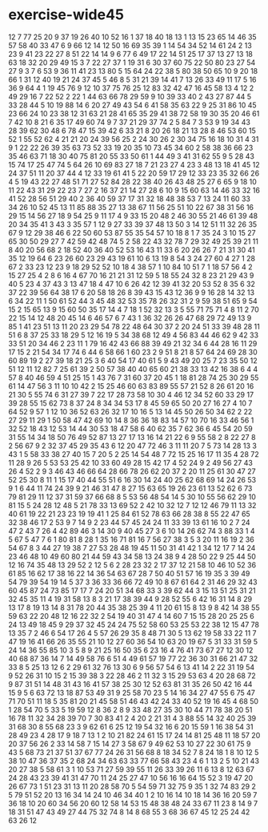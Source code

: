 # exercise-wide45
12
7
77
25
20
9
37
19
26
40
10
52
16
1
37
18
40
18
13
1
13
15
23
65
14
46
35
57
58
40
33
47
6
9
66
12
14
12
50
16
69
35
39
1
14
54
34
52
14
61
24
2
13
23
9
41
23
22
27
8
51
22
14
14
9
6
77
6
49
17
22
14
51
25
17
37
13
27
13
18
63
18
32
20
29
49
15
3
7
22
27
37
1
19
31
6
30
37
60
75
22
50
80
23
27
54
27
9
3
7
6
53
9
36
11
41
23
13
80
5
15
64
24
22
38
5
80
38
50
65
10
9
20
18
66
1
31
12
40
19
21
24
37
45
5
46
8
5
31
21
39
14
41
7
13
26
33
49
11
17
5
16
36
9
64
4
1
19
45
76
9
12
10
37
75
76
25
12
83
32
42
47
16
45
58
13
4
12
2
49
29
16
7
22
52
2
22
1
44
63
66
78
29
59
9
10
39
33
40
2
43
27
87
44
5
33
28
44
5
10
19
88
14
6
20
27
49
43
54
6
41
58
35
63
22
9
25
31
86
10
45
23
66
24
10
23
38
12
31
63
21
28
41
65
35
29
41
38
72
58
19
30
35
20
46
61
7
42
10
8
21
6
35
17
49
60
74
9
7
37
21
29
37
74
2
5
84
7
3
53
9
19
34
43
28
39
62
30
48
6
78
47
15
39
42
6
33
21
8
20
26
18
21
13
28
8
46
53
60
15
52
1
55
52
62
4
21
21
20
24
39
56
25
2
24
30
26
2
30
34
75
16
18
10
31
4
31
9
1
22
22
26
39
35
63
73
52
33
19
20
35
10
73
45
34
60
2
58
38
36
66
23
35
46
63
71
18
30
40
75
81
20
55
33
50
61
1
44
49
3
41
31
62
55
9
5
28
43
15
74
17
25
47
74
5
64
26
10
69
83
27
18
7
21
23
27
4
23
3
48
13
18
41
45
12
24
37
51
11
20
37
44
4
12
33
19
61
41
5
22
20
59
17
29
12
33
23
35
32
66
26
4
5
19
43
22
27
48
51
71
27
52
84
28
22
38
40
26
43
48
25
27
6
65
9
18
10
11
22
43
31
29
22
23
7
27
2
16
37
21
14
27
28
6
10
9
15
60
63
14
46
33
32
16
41
52
28
56
51
29
40
2
36
40
59
37
17
31
32
18
48
38
53
7
13
24
11
60
33
34
26
10
52
45
13
11
85
88
35
27
13
38
67
11
56
25
51
10
22
67
38
31
56
16
29
15
14
56
27
18
9
54
25
9
11
17
4
9
33
15
20
48
2
46
30
55
21
46
61
39
48
20
34
35
41
3
43
3
35
57
1
12
9
27
33
39
37
48
13
50
3
14
12
51
11
32
26
35
67
9
12
29
38
46
6
22
50
60
53
87
55
35
54
57
10
18
8
1
7
35
24
3
10
15
27
65
30
50
29
27
7
42
59
42
48
74
5
2
58
22
43
32
78
7
29
32
49
25
39
21
11
8
40
20
56
68
2
18
52
40
36
40
52
53
16
43
11
33
6
20
26
26
7
21
31
30
41
35
12
19
64
6
23
26
60
23
29
43
19
61
10
6
13
19
8
54
3
24
27
60
4
27
1
28
67
2
33
23
12
23
9
18
29
52
52
10
18
4
38
57
1
10
84
10
51
7
1
18
57
56
4
2
15
27
25
4
2
8
6
16
4
67
70
16
21
21
31
12
59
5
18
55
24
32
8
23
21
29
43
9
40
5
23
4
37
43
3
13
47
18
4
47
10
6
26
42
12
39
41
32
20
53
52
8
35
6
32
37
22
39
56
64
38
17
6
20
58
18
26
8
39
43
15
43
12
36
9
9
16
28
14
32
13
6
34
22
11
1
50
61
52
44
3
45
48
32
53
35
78
26
32
31
2
9
59
38
51
65
9
54
15
2
15
65
13
9
15
60
50
35
17
14
4
7
18
1
52
32
13
3
5
55
71
75
71
4
8
11
2
70
22
15
14
12
48
20
45
14
6
46
57
6
7
43
1
36
32
26
26
47
68
29
72
49
13
9
85
1
41
23
51
13
11
20
23
29
54
78
22
48
64
30
37
2
20
24
51
33
39
48
28
11
51
6
8
37
25
33
18
29
5
12
16
19
5
34
38
68
12
49
4
56
83
44
46
62
9
42
33
33
51
20
34
46
2
23
11
1
79
16
42
43
66
88
39
49
21
32
34
6
44
28
16
11
29
17
15
2
21
54
34
17
74
6
44
6
58
66
1
60
23
2
9
51
8
21
8
57
64
24
69
28
30
60
89
19
2
27
39
18
21
25
3
6
40
54
17
40
61
5
9
43
49
20
25
7
23
35
50
12
51
12
11
12
82
7
25
61
39
2
50
57
38
40
40
65
60
21
38
33
13
42
16
38
6
4
4
57
8
40
46
59
4
51
25
15
1
43
76
7
31
60
37
20
45
1
18
81
28
74
25
30
29
55
61
14
47
56
3
11
10
10
42
2
15
25
46
60
63
83
89
55
57
21
52
8
26
61
20
16
21
30
5
55
74
6
31
27
39
7
22
17
28
73
58
10
30
4
46
12
34
52
60
33
29
17
39
28
55
15
62
73
8
37
24
8
34
34
53
17
8
45
59
65
50
20
27
16
27
4
10
7
64
52
9
57
1
12
10
36
52
63
26
32
17
10
16
5
13
14
45
50
26
50
34
62
2
22
27
29
11
29
1
50
58
47
42
69
10
14
8
36
36
18
83
14
57
10
70
16
33
46
56
1
32
52
18
43
12
53
14
44
30
53
18
47
58
6
40
62
35
7
62
36
6
45
54
20
59
31
55
14
34
18
50
76
49
52
87
13
27
17
13
16
14
21
22
6
9
55
58
2
8
22
27
8
2
56
67
9
2
32
37
45
29
35
43
6
12
20
47
72
46
3
11
11
20
7
5
73
14
28
13
3
43
1
5
58
33
38
27
40
15
7
20
5
2
25
14
54
48
7
72
15
25
16
17
11
35
4
28
72
11
28
9
26
5
53
53
25
42
10
33
60
49
28
15
42
17
4
52
24
9
2
49
56
27
43
26
4
52
2
9
3
46
43
46
66
64
28
66
78
26
62
20
37
2
20
11
25
61
30
47
27
52
25
30
8
11
1
15
17
40
44
55
51
6
16
30
14
24
40
25
62
68
69
14
24
26
53
9
1
6
44
11
74
24
39
9
21
46
31
47
8
27
15
63
65
19
26
23
61
13
52
62
6
73
79
81
29
11
12
37
31
59
37
66
68
8
5
53
56
48
54
14
5
30
10
55
56
62
29
10
81
15
5
24
28
12
48
5
21
78
33
13
69
52
2
42
10
32
12
7
12
12
46
79
11
13
32
40
61
19
22
21
23
23
19
19
41
1
25
84
61
52
78
63
66
28
38
8
55
22
47
65
32
38
46
17
2
53
9
7
14
9
2
23
44
57
45
24
24
11
33
39
13
61
16
10
2
7
24
47
2
43
7
26
4
42
89
46
3
14
30
9
40
45
27
3
6
10
14
26
62
74
3
88
33
1
4
5
67
5
47
7
6
1
80
81
8
28
1
35
16
71
81
16
7
56
27
38
3
5
3
20
11
16
19
2
36
54
67
8
3
44
27
19
38
7
27
53
28
48
19
45
11
50
31
41
42
1
34
12
17
7
14
24
23
46
48
10
49
60
80
21
44
59
43
34
58
13
24
38
9
4
28
50
22
9
25
44
50
12
16
74
35
48
13
29
52
2
12
5
6
2
28
23
32
2
17
37
12
21
58
10
46
10
52
36
61
85
16
62
17
38
16
22
14
36
54
63
67
28
7
50
40
51
57
16
19
35
3
39
49
54
79
39
54
19
14
5
37
3
36
33
36
66
72
49
10
8
67
61
64
2
31
46
29
32
43
60
45
87
24
73
85
17
17
7
24
20
51
34
68
33
3
39
62
44
3
15
13
51
25
31
21
32
45
35
11
4
19
31
58
13
8
3
21
17
38
39
44
9
28
52
55
6
42
16
31
14
8
29
13
17
8
19
13
14
8
31
78
20
44
35
38
25
39
4
11
20
61
15
8
13
9
8
42
14
38
55
59
63
22
20
48
12
16
22
32
2
54
19
40
31
47
4
14
60
7
15
15
28
20
25
25
6
24
13
49
18
45
9
29
37
32
45
24
24
75
52
58
60
53
25
53
22
38
12
15
47
78
13
35
7
2
46
6
54
17
26
4
5
57
26
29
35
8
48
71
30
5
13
62
19
58
33
22
11
7
47
19
16
41
66
26
35
55
21
10
12
27
60
36
54
10
63
20
19
67
5
31
33
31
59
5
24
14
36
55
85
10
3
5
8
9
21
25
16
50
35
6
23
16
4
76
41
73
67
27
12
30
12
40
68
87
36
14
7
14
49
58
76
6
51
4
49
61
57
19
77
22
36
30
31
66
21
47
32
33
8
5
25
13
12
6
2
29
61
32
76
13
30
6
9
56
57
54
6
13
41
14
2
22
31
19
54
9
52
26
31
10
15
2
15
39
38
3
22
28
46
2
11
32
3
15
29
53
63
4
20
28
68
72
9
87
31
51
14
48
31
43
16
41
57
38
25
30
12
52
63
81
31
35
26
50
42
16
44
15
9
5
6
63
72
13
18
87
53
49
31
9
25
58
70
23
5
14
16
34
27
47
55
6
75
47
71
70
51
11
18
5
35
81
20
21
45
58
51
46
43
42
24
33
40
52
19
16
45
4
68
50
1
28
54
70
5
33
5
19
59
12
8
36
2
8
9
33
48
27
35
30
10
44
71
78
38
20
51
16
78
11
32
34
28
39
70
7
30
83
41
2
4
20
2
21
31
4
3
88
55
14
32
40
25
39
31
68
30
8
55
68
23
3
9
62
61
6
25
12
19
54
32
16
6
20
15
59
1
16
38
54
31
28
49
23
4
28
17
9
18
7
13
1
2
10
21
82
24
61
15
17
24
14
81
25
48
11
18
57
20
20
37
56
26
2
33
14
58
7
15
14
27
3
58
67
9
49
62
53
10
27
22
30
61
75
9
43
5
68
73
21
37
51
37
67
77
24
26
31
56
68
8
18
34
52
7
8
24
18
1
8
10
12
5
38
10
47
36
37
35
2
68
24
34
63
63
33
77
66
58
43
23
4
6
1
13
2
5
10
21
43
20
27
38
5
58
61
3
1
10
53
71
27
59
39
55
11
26
33
39
26
11
6
13
8
12
63
67
24
28
43
23
39
41
31
47
70
11
24
25
27
47
10
56
16
16
64
15
52
3
19
47
20
26
67
73
1
51
23
31
13
11
20
28
58
70
5
54
59
71
32
75
9
35
1
32
74
83
29
2
5
79
51
52
20
13
16
34
14
24
10
46
34
40
1
2
10
16
14
10
18
14
36
16
20
59
7
36
18
10
20
60
34
56
20
60
12
58
14
53
15
48
38
48
24
33
67
11
23
8
14
9
7
18
31
51
47
43
49
27
44
75
32
74
8
14
8
68
55
3
68
36
67
45
12
25
24
42
63
26
12
